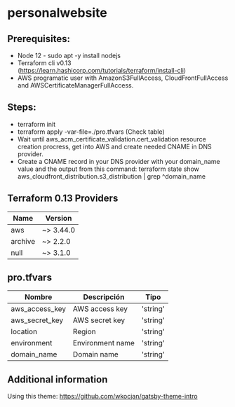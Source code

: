 # personalwebsite

## Prerequisites:
- Node 12 - sudo apt -y install nodejs
- Terraform cli v0.13 (https://learn.hashicorp.com/tutorials/terraform/install-cli)
- AWS programatic user with AmazonS3FullAccess, CloudFrontFullAccess and AWSCertificateManagerFullAccess.

## Steps:
- terraform init
- terraform apply -var-file=./pro.tfvars (Check table)
- Wait until aws_acm_certificate_validation.cert_validation resource creation procress, get into AWS and create needed CNAME in DNS provider.
- Create a CNAME record in your DNS provider with your domain_name value and the output from this command: terraform state show aws_cloudfront_distribution.s3_distribution | grep ^domain_name

## Terraform 0.13 Providers

|     Name     |   Version   |
|--------------|-------------|
|     aws      |  ~> 3.44.0  |
|   archive    |  ~> 2.2.0   |
|    null      |  ~> 3.1.0   |

## pro.tfvars

|          Nombre           |                        Descripción                              |        Tipo         |
|---------------------------|-----------------------------------------------------------------|---------------------|
|aws_access_key             |AWS access key                                                   |'string'             |
|aws_secret_key             |AWS secret key                                                   |'string'             |
|location                   |Region                                                           |'string'             |
|environment                |Environment name                                                 |'string'             |
|domain_name                |Domain name                                                      |'string'             |

## Additional information
Using this theme: https://github.com/wkocjan/gatsby-theme-intro
